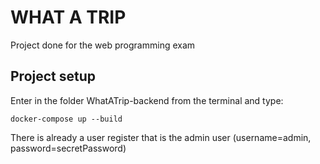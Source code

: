 # WHAT A TRIP
Project done for the web programming exam

## Project setup
Enter in the folder WhatATrip-backend from the terminal and type:
```
docker-compose up --build
```

There is already a user register that is the admin user (username=admin, password=secretPassword)